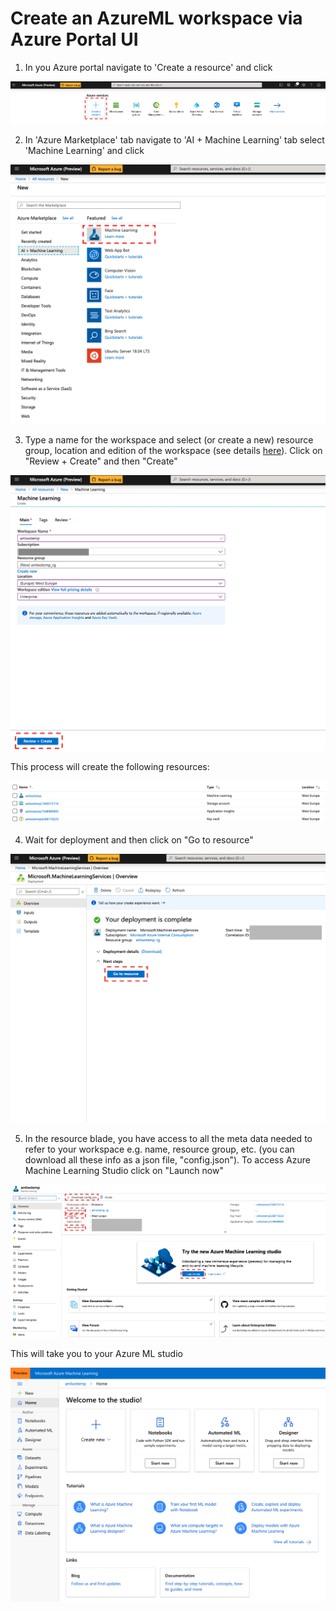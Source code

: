 # Create an AzureML workspace via Azure Portal UI

1. In you Azure portal navigate to 'Create a resource' and click

![Azure Ressources](./az_portal_0.png)

2. In 'Azure Marketplace' tab navigate to 'AI + Machine Learning' tab select 'Machine Learning' and click

![Azure Ressources](./az_portal_1.png)

3. Type a name for the workspace and select (or create a new) resource group, location and edition of the workspace (see details [here](https://docs.microsoft.com/en-us/azure/machine-learning/overview-what-is-azure-ml#sku)). Click on "Review + Create" and then "Create"

![Azure Ressources](./az_portal_2.png)

This process will create the following resources:

![Azure Ressources](./az_portal_4.png)


4. Wait for deployment and then click on "Go to resource"

![Azure Ressources](./az_portal_3.png)


5. In the resource blade, you have access to all the meta data needed to refer to your workspace e.g. name, resource group, etc. (you can download all these info as a json file, "config.json"). To access Azure Machine Learning Studio click on "Launch now"

![Azure Ressources](./az_portal_5.png)

This will take you to your Azure ML studio

![Azure Ressources](./az_portal_6.png)
